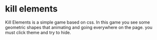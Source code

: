 # kill elements
Kill Elements is a simple game based on css.
In this game you see some geometric shapes that animating and going everywhere on the page. you must click theme and try to hide.
